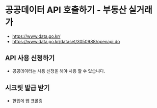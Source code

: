 # 공공데이터 API 호출하기 - 부동산 실거래가
* https://www.data.go.kr/
* https://www.data.go.kr/dataset/3050988/openapi.do

## API 사용 신청하기
* 공공데이터는 사용 신청을 해야 사용 할 수 있습니다.

## 시크릿 발급 받기
* 한입에 웹 크롤링